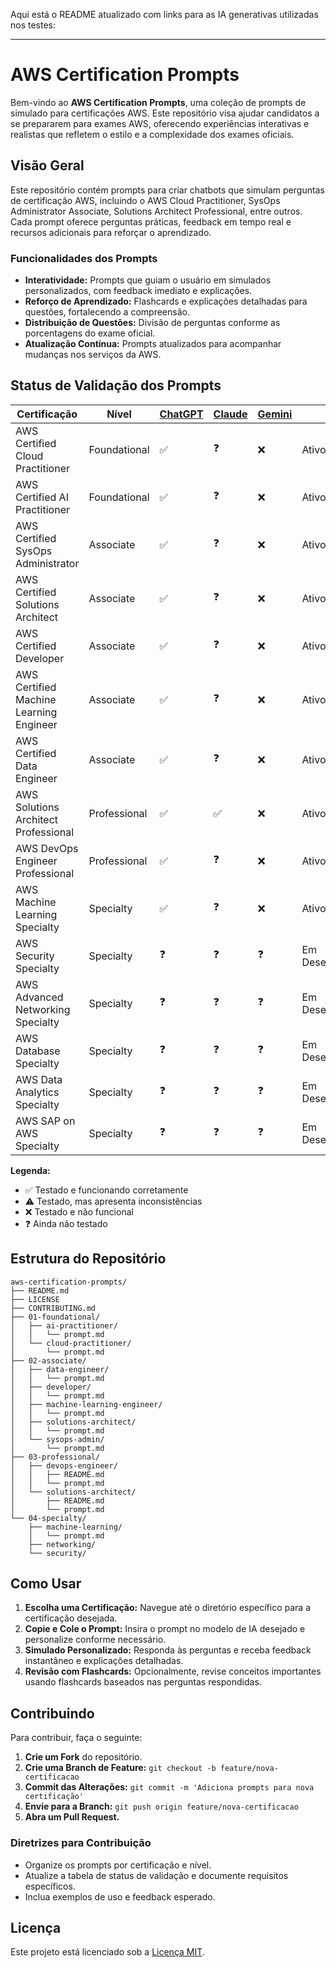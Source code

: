 Aqui está o README atualizado com links para as IA generativas utilizadas nos testes:

---

# AWS Certification Prompts

Bem-vindo ao **AWS Certification Prompts**, uma coleção de prompts de simulado para certificações AWS. Este repositório visa ajudar candidatos a se prepararem para exames AWS, oferecendo experiências interativas e realistas que refletem o estilo e a complexidade dos exames oficiais.

## Visão Geral

Este repositório contém prompts para criar chatbots que simulam perguntas de certificação AWS, incluindo o AWS Cloud Practitioner, SysOps Administrator Associate, Solutions Architect Professional, entre outros. Cada prompt oferece perguntas práticas, feedback em tempo real e recursos adicionais para reforçar o aprendizado.

### Funcionalidades dos Prompts

- **Interatividade:** Prompts que guiam o usuário em simulados personalizados, com feedback imediato e explicações.
- **Reforço de Aprendizado:** Flashcards e explicações detalhadas para questões, fortalecendo a compreensão.
- **Distribuição de Questões:** Divisão de perguntas conforme as porcentagens do exame oficial.
- **Atualização Contínua:** Prompts atualizados para acompanhar mudanças nos serviços da AWS.

## Status de Validação dos Prompts

| Certificação                          | Nível        | [ChatGPT](https://openai.com/chatgpt) | [Claude](https://claude.ai) | [Gemini](https://gemini.google.com) | Status |
|---------------------------------------|--------------|---------------------------------------|-----------------------------------------|---------------------------------------------|---------|
| AWS Certified Cloud Practitioner       | Foundational | ✅                                     | ❓                                     | ❌                                         | Ativo   |
| AWS Certified AI Practitioner          | Foundational | ✅                                     | ❓                                     | ❌                                         | Ativo   |
| AWS Certified SysOps Administrator     | Associate    | ✅                                     | ❓                                     | ❌                                         | Ativo   |
| AWS Certified Solutions Architect      | Associate    | ✅                                     | ❓                                     | ❌                                         | Ativo   |
| AWS Certified Developer                | Associate    | ✅                                     | ❓                                     | ❌                                         | Ativo   |
| AWS Certified Machine Learning Engineer| Associate    | ✅                                     | ❓                                     | ❌                                         | Ativo   |
| AWS Certified Data Engineer            | Associate    | ✅                                     | ❓                                     | ❌                                         | Ativo   |
| AWS Solutions Architect Professional   | Professional | ✅                                     | ✅                                     | ❌                                         | Ativo   |
| AWS DevOps Engineer Professional       | Professional | ✅                                     | ❓                                     | ❌                                         | Ativo   |
| AWS Machine Learning Specialty         | Specialty    | ✅                                     | ❓                                     | ❌                                         | Ativo   |
| AWS Security Specialty                 | Specialty    | ❓                                     | ❓                                     | ❓                                         | Em Desenvolvimento |
| AWS Advanced Networking Specialty      | Specialty    | ❓                                     | ❓                                     | ❓                                         | Em Desenvolvimento |
| AWS Database Specialty                 | Specialty    | ❓                                     | ❓                                     | ❓                                         | Em Desenvolvimento |
| AWS Data Analytics Specialty           | Specialty    | ❓                                     | ❓                                     | ❓                                         | Em Desenvolvimento |
| AWS SAP on AWS Specialty               | Specialty    | ❓                                     | ❓                                     | ❓                                         | Em Desenvolvimento |

**Legenda:**
- ✅ Testado e funcionando corretamente
- ⚠️ Testado, mas apresenta inconsistências
- ❌ Testado e não funcional
- ❓ Ainda não testado

## Estrutura do Repositório

```
aws-certification-prompts/
├── README.md
├── LICENSE
├── CONTRIBUTING.md
├── 01-foundational/
│   ├── ai-practitioner/
│   │   └── prompt.md
│   └── cloud-practitioner/
│       └── prompt.md
├── 02-associate/
│   ├── data-engineer/
│   │   └── prompt.md
│   ├── developer/
│   │   └── prompt.md
│   ├── machine-learning-engineer/
│   │   └── prompt.md
│   ├── solutions-architect/
│   │   └── prompt.md
│   └── sysops-admin/
│       └── prompt.md
├── 03-professional/
│   ├── devops-engineer/
│   │   ├── README.md
│   │   └── prompt.md
│   └── solutions-architect/
│       ├── README.md
│       └── prompt.md
└── 04-specialty/
    ├── machine-learning/
    │   └── prompt.md
    ├── networking/
    └── security/
```

## Como Usar

1. **Escolha uma Certificação:** Navegue até o diretório específico para a certificação desejada.
2. **Copie e Cole o Prompt:** Insira o prompt no modelo de IA desejado e personalize conforme necessário.
3. **Simulado Personalizado:** Responda às perguntas e receba feedback instantâneo e explicações detalhadas.
4. **Revisão com Flashcards:** Opcionalmente, revise conceitos importantes usando flashcards baseados nas perguntas respondidas.

## Contribuindo

Para contribuir, faça o seguinte:

1. **Crie um Fork** do repositório.
2. **Crie uma Branch de Feature:** `git checkout -b feature/nova-certificacao`
3. **Commit das Alterações:** `git commit -m 'Adiciona prompts para nova certificação'`
4. **Envie para a Branch:** `git push origin feature/nova-certificacao`
5. **Abra um Pull Request.**

### Diretrizes para Contribuição

- Organize os prompts por certificação e nível.
- Atualize a tabela de status de validação e documente requisitos específicos.
- Inclua exemplos de uso e feedback esperado.

## Licença

Este projeto está licenciado sob a [Licença MIT](LICENSE).